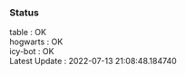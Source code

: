 ### Status


table : OK  
hogwarts : OK  
icy-bot : OK  
Latest Update : 2022-07-13 21:08:48.184740
